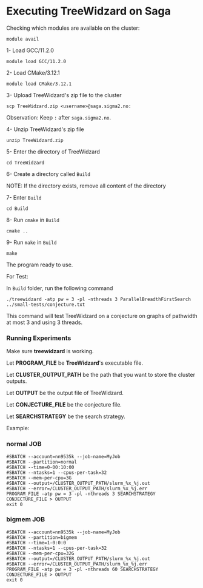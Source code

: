 # Executing TreeWidzard on Saga

Checking which modules are available on the cluster:

````module avail````

1- Load GCC/11.2.0

```module load GCC/11.2.0```

2- Load CMake/3.12.1

```module load CMake/3.12.1```

3- Upload TreeWidzard's zip file to the cluster

```commandline
scp TreeWidzard.zip <username>@saga.sigma2.no:
```
Observation: Keep ``:`` after ``saga.sigma2.no``.

4- Unzip TreeWidzard's zip file

````commandline
unzip TreeWidzard.zip
````

5- Enter the directory of TreeWidzard

```commandline
cd TreeWidzard
```

6- Create a directory called ``Build``

NOTE: If the directory exists, remove all content of the directory

7- Enter ``Build``

```commandline
cd Build
```

8- Run ``cmake`` in ``Build``

```cmake ..```

9- Run ``make`` in ``Build``

```make```

The program ready to use.

For Test:

In ``Build`` folder, run the following command
```commandline
./treewidzard -atp pw = 3 -pl -nthreads 3 ParallelBreadthFirstSearch ../small-tests/conjecture.txt
```

This command will test TreeWidzard on a conjecture on graphs of pathwidth at most 3 and using 3 threads. 

### Running Experiments

Make sure **treewidzard** is working.

Let **PROGRAM_FILE** be **TreeWidzard**'s executable file.

Let **CLUSTER_OUTPUT_PATH** be the path that you want to store the cluster outputs.

Let **OUTPUT** be the output file of TreeWidzard.

Let **CONJECTURE_FILE** be the conjecture file.

Let **SEARCHSTRATEGY** be the search strategy.

Example:
### normal JOB
```commandline
#SBATCH --account=nn9535k --job-name=MyJob
#SBATCH --partition=normal
#SBATCH --time=0-00:10:00
#SBATCH --ntasks=1 --cpus-per-task=32
#SBATCH --mem-per-cpu=3G
#SBATCH --output=/CLUSTER_OUTPUT_PATH/slurm_%x_%j.out
#SBATCH --error=/CLUSTER_OUTPUT_PATH/slurm_%x_%j.err
PROGRAM_FILE -atp pw = 3 -pl -nthreads 3 SEARCHSTRATEGY CONJECTURE_FILE > OUTPUT
exit 0
```

### bigmem JOB
```commandline
#SBATCH --account=nn9535k --job-name=MyJob
#SBATCH --partition=bigmem
#SBATCH --time=1-0:0:0
#SBATCH --ntasks=1 --cpus-per-task=32
#SBATCH --mem-per-cpu=32G
#SBATCH --output=/CLUSTER_OUTPUT_PATH/slurm_%x_%j.out
#SBATCH --error=/CLUSTER_OUTPUT_PATH/slurm_%x_%j.err
PROGRAM_FILE -atp pw = 3 -pl -nthreads 60 SEARCHSTRATEGY CONJECTURE_FILE > OUTPUT
exit 0
```

